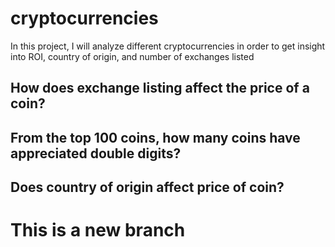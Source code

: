 # cryptocurrencies
In this project, I will analyze different cryptocurrencies in order to get insight into ROI, country of origin, and number of exchanges listed


## How does exchange listing affect the price of a coin?


## From the top 100 coins, how many coins have appreciated double digits?

## Does country of origin affect price of coin?

# This is a new branch
